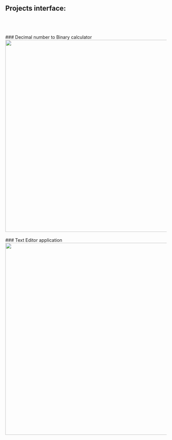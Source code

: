 ## Projects interface: 
<br>
<br>
<br>
### Decimal number to Binary calculator 
<img src="https://github.com/blackcat-123/QT_PROJECT/assets/87993465/bcba6ce1-de7f-4f50-9313-3e6aecf79e0a" width="600" />
<br>
<br>
### Text Editor application 
<img src="https://github.com/blackcat-123/QT_PROJECT/assets/87993465/e149b05d-a353-417e-921c-0f09c042b0c7" width="600" />



